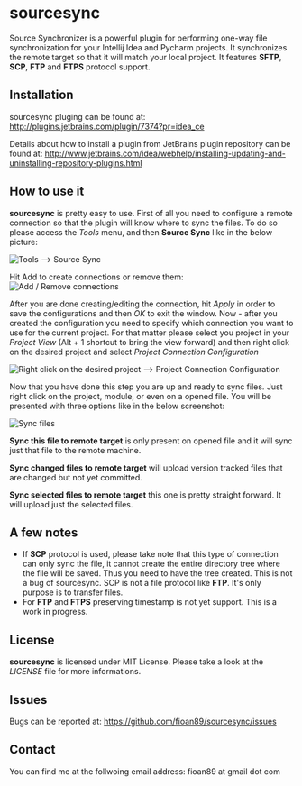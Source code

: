 sourcesync
==========
Source Synchronizer is a powerful plugin for performing one-way file synchronization for your Intellij Idea and Pycharm projects. It synchronizes the remote target so that it will match your local project. It features **SFTP**, **SCP**, **FTP** and **FTPS** protocol support.

Installation
------------
sourcesync pluging can be found at:
http://plugins.jetbrains.com/plugin/7374?pr=idea_ce

Details about how to install a plugin from JetBrains plugin repository can be found at:
http://www.jetbrains.com/idea/webhelp/installing-updating-and-uninstalling-repository-plugins.html

How to use it
-------------
**sourcesync** is pretty easy to use. First of all you need to configure a remote connection so that the plugin will know where to sync the files. To do so please access the *Tools* menu, and then **Source Sync** like in the below picture:

![Tools --> Source Sync](https://raw.github.com/fioan89/sourcesync/master/resources/sourcesync/tools_menu.png)

Hit Add to create connections or remove them:
![Add / Remove connections](https://raw.github.com/fioan89/sourcesync/master/resources/sourcesync/new_connection.png)

After you are done creating/editing the connection, hit *Apply* in order to save the configurations and then *OK* to exit the window.
Now - after you created the configuration you need to specify which connection you want to use for the current project. For that matter please select you project in your *Project View* (Alt + 1 shortcut to bring the view forward) and then right click on the desired project and select *Project Connection Configuration*

![Right click on the desired project --> Project Connection Configuration](https://raw.github.com/fioan89/sourcesync/master/resources/sourcesync/select_connection.png)

Now that you have done this step you are up and ready to sync files. Just right click on the project, module, or even on a opened file. You will be presented with three options like in the below screenshot:

![Sync files](https://raw.github.com/fioan89/sourcesync/master/resources/sourcesync/sync_files.png)



**Sync this file to remote target** is only present on opened file and it will sync just that file to the remote machine.

**Sync changed files to remote target** will upload version tracked files that are changed but not yet committed.

**Sync selected files to remote target** this one is pretty straight forward. It will upload just the selected files.

A few notes
-----------
* If **SCP** protocol is used, please take note that this type of connection can only sync the file, it cannot create the entire directory tree where the file will be saved. Thus you need to have the tree created. This is not a bug of sourcesync. SCP is not a file protocol like **FTP**. It's only purpose is to transfer files.
* For **FTP** and **FTPS** preserving timestamp is not yet support. This is a work in progress.


License
-------
**sourcesync** is licensed under MIT License. Please take a look at the *LICENSE* file for more informations.

Issues
------
Bugs can be reported at:
https://github.com/fioan89/sourcesync/issues

Contact
-------
You can find me at the follwoing email address:
fioan89 at gmail dot com